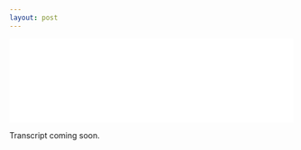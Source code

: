 ```yaml
---
layout: post
---
```


<iframe width="100%" src="//www.youtube.com/embed/dMudLAYp7WY?rel=0" frameborder="0" allowfullscreen></iframe>

Transcript coming soon.
